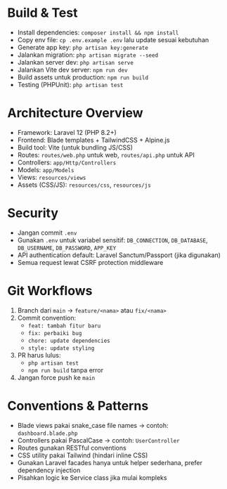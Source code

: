 # Build & Test

- Install dependencies: `composer install && npm install`
- Copy env file: `cp .env.example .env` lalu update sesuai kebutuhan
- Generate app key: `php artisan key:generate`
- Jalankan migration: `php artisan migrate --seed`
- Jalankan server dev: `php artisan serve`
- Jalankan Vite dev server: `npm run dev`
- Build assets untuk production: `npm run build`
- Testing (PHPUnit): `php artisan test`

# Architecture Overview

- Framework: Laravel 12 (PHP 8.2+)
- Frontend: Blade templates + TailwindCSS + Alpine.js
- Build tool: Vite (untuk bundling JS/CSS)
- Routes: `routes/web.php` untuk web, `routes/api.php` untuk API
- Controllers: `app/Http/Controllers`
- Models: `app/Models`
- Views: `resources/views`
- Assets (CSS/JS): `resources/css`, `resources/js`

# Security

- Jangan commit `.env`
- Gunakan `.env` untuk variabel sensitif: `DB_CONNECTION`, `DB_DATABASE`, `DB_USERNAME`, `DB_PASSWORD`, `APP_KEY`
- API authentication default: Laravel Sanctum/Passport (jika digunakan)
- Semua request lewat CSRF protection middleware

# Git Workflows

1. Branch dari `main` → `feature/<nama>` atau `fix/<nama>`
2. Commit convention:
   - `feat: tambah fitur baru`
   - `fix: perbaiki bug`
   - `chore: update dependencies`
   - `style: update styling`
3. PR harus lulus:
   - `php artisan test`
   - `npm run build` tanpa error
4. Jangan force push ke `main`

# Conventions & Patterns

- Blade views pakai snake_case file names → contoh: `dashboard.blade.php`
- Controllers pakai PascalCase → contoh: `UserController`
- Routes gunakan RESTful conventions
- CSS utility pakai Tailwind (hindari inline CSS)
- Gunakan Laravel facades hanya untuk helper sederhana, prefer dependency injection
- Pisahkan logic ke Service class jika mulai kompleks
